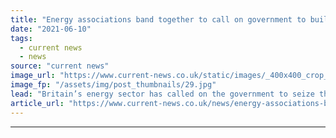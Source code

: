 ```yaml
---
title: "Energy associations band together to call on government to build back greener"
date: "2021-06-10"
tags: 
  - current news
  - news
source: "current news"
image_url: "https://www.current-news.co.uk/static/images/_400x400_crop_center-center/Solar-farm-generic-credit-Andreas-Gücklhorn-Unsplash.jpg"
image_fp: "/assets/img/post_thumbnails/29.jpg"
lead: "​Britain’s energy sector has called on the government to seize the opportunity to deliver a green economic recovery."
article_url: "https://www.current-news.co.uk/news/energy-associations-band-together-to-call-on-government-to-build-back-greener?utm_source=rss-feeds&utm_medium=rss&utm_campaign=rss"
---
```


---

